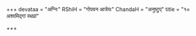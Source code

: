 +++
devataa = "अग्निः"
RShiH = "गोपवन आत्रेयः"
ChandaH = "अनुष्टुप्"
title = "१० अश्वमिद्गां रथप्रां"

+++
